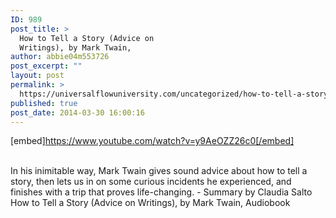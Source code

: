 ```yaml
---
ID: 989
post_title: >
  How to Tell a Story (Advice on
  Writings), by Mark Twain,
author: abbie04m553726
post_excerpt: ""
layout: post
permalink: >
  https://universalflowuniversity.com/uncategorized/how-to-tell-a-story-advice-on-writings-by-mark-twain/
published: true
post_date: 2014-03-30 16:00:16
---
```

[embed]https://www.youtube.com/watch?v=y9AeOZZ26c0[/embed]</br></br>
<p>In his inimitable way, Mark Twain gives sound advice about how to tell a story, then lets us in on some curious incidents he experienced, and finishes with a trip that proves life-changing. - Summary by Claudia Salto
How to Tell a Story (Advice on Writings), by Mark Twain, Audiobook</p>